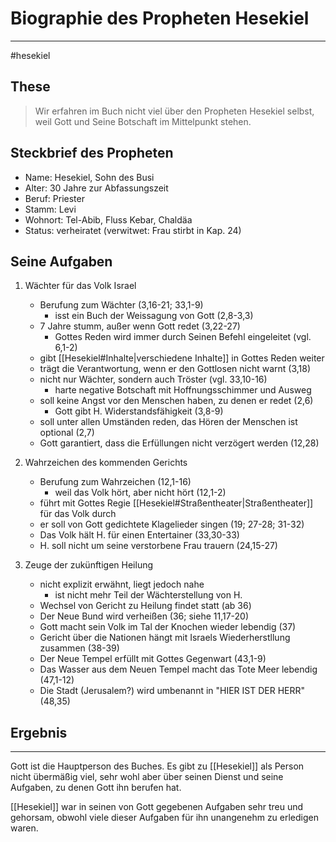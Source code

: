 # Biographie des Propheten Hesekiel
---
#hesekiel 

## These

> Wir erfahren im Buch nicht viel über den Propheten Hesekiel selbst, weil Gott und Seine Botschaft im Mittelpunkt stehen.

## Steckbrief des Propheten

- Name: Hesekiel, Sohn des Busi
- Alter: 30 Jahre zur Abfassungszeit
- Beruf: Priester
- Stamm: Levi
- Wohnort: Tel-Abib, Fluss Kebar, Chaldäa
- Status: verheiratet (verwitwet: Frau stirbt in Kap. 24)

## Seine Aufgaben

1. Wächter für das Volk Israel
	- Berufung zum Wächter (3,16-21; 33,1-9)
		- isst ein Buch der Weissagung von Gott (2,8-3,3)
	- 7 Jahre stumm, außer wenn Gott redet (3,22-27)
		- Gottes Reden wird immer durch Seinen Befehl eingeleitet (vgl. 6,1-2)
	- gibt [[Hesekiel#Inhalte|verschiedene Inhalte]] in Gottes Reden weiter
	- trägt die Verantwortung, wenn er den Gottlosen nicht warnt (3,18)
	- nicht nur Wächter, sondern auch Tröster (vgl. 33,10-16)
		- harte negative Botschaft mit Hoffnungsschimmer und Ausweg
	- soll keine Angst vor den Menschen haben, zu denen er redet (2,6)
		- Gott gibt H. Widerstandsfähigkeit (3,8-9)
	- soll unter allen Umständen reden, das Hören der Menschen ist optional (2,7)
	- Gott garantiert, dass die Erfüllungen nicht verzögert werden (12,28)

2. Wahrzeichen des kommenden Gerichts
	- Berufung zum Wahrzeichen (12,1-16)
		- weil das Volk hört, aber nicht hört (12,1-2)
	- führt mit Gottes Regie [[Hesekiel#Straßentheater|Straßentheater]] für das Volk durch
	- er soll von Gott gedichtete Klagelieder singen (19; 27-28; 31-32)
	- Das Volk hält H. für einen Entertainer (33,30-33)
	- H. soll nicht um seine verstorbene Frau trauern (24,15-27)

3. Zeuge der zukünftigen Heilung
	- nicht explizit erwähnt, liegt jedoch nahe
		- ist nicht mehr Teil der Wächterstellung von H.
	- Wechsel von Gericht zu Heilung findet statt (ab 36)
	- Der Neue Bund wird verheißen (36; siehe 11,17-20)
	- Gott macht sein Volk im Tal der Knochen wieder lebendig (37)
	- Gericht über die Nationen hängt mit Israels Wiederherstllung zusammen (38-39)
	- Der Neue Tempel erfüllt mit Gottes Gegenwart (43,1-9)
	- Das Wasser aus dem Neuen Tempel macht das Tote Meer lebendig (47,1-12)
	- Die Stadt (Jerusalem?) wird umbenannt in "HIER IST DER HERR" (48,35)

## Ergebnis
---
Gott ist die Hauptperson des Buches. Es gibt zu [[Hesekiel]] als Person nicht übermäßig viel, sehr wohl aber über seinen Dienst und seine Aufgaben, zu denen Gott ihn berufen hat.

[[Hesekiel]] war in seinen von Gott gegebenen Aufgaben sehr treu und gehorsam, obwohl viele dieser Aufgaben für ihn unangenehm zu erledigen waren.